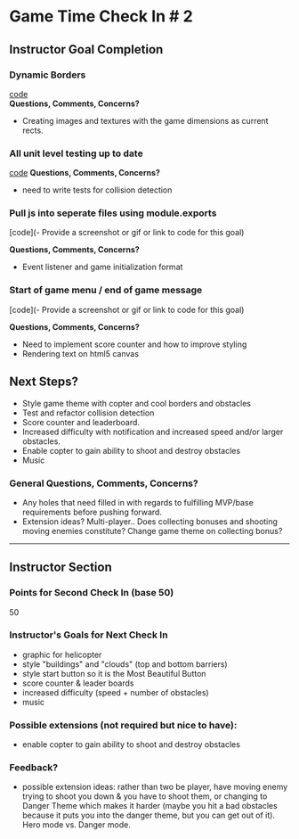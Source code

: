 # Game Time Check In # 2

## Instructor Goal Completion

### Dynamic Borders

[code](https://github.com/damwhit/helicopter-time/blob/master/lib/game.js)  
__Questions, Comments, Concerns?__

- Creating images and textures with the game dimensions as current rects.

### All unit level testing up to date

[code](https://github.com/damwhit/helicopter-time/tree/master/test)
__Questions, Comments, Concerns?__

- need to write tests for collision detection

### Pull js into seperate files using module.exports

[code](- Provide a screenshot or gif or link to code for this goal)

__Questions, Comments, Concerns?__

- Event listener and game initialization format

### Start of game menu / end of game message

[code](- Provide a screenshot or gif or link to code for this goal)

__Questions, Comments, Concerns?__

- Need to implement score counter and how to improve styling
- Rendering text on html5 canvas

## Next Steps?

- Style game theme with copter and cool borders and obstacles
- Test and refactor collision detection
- Score counter and leaderboard.
- Increased difficulty with notification and increased speed and/or larger obstacles.  
- Enable copter to gain ability to shoot and destroy obstacles
- Music

### General Questions, Comments, Concerns?

- Any holes that need filled in with regards to fulfilling MVP/base requirements before pushing forward.
- Extension ideas? Multi-player.. Does collecting bonuses and shooting moving enemies constitute? Change game theme on collecting bonus?

-----

## Instructor Section

### Points for Second Check In (base 50)
50

### Instructor's Goals for Next Check In
- graphic for helicopter
- style "buildings" and  "clouds" (top and bottom barriers)
- style start button so it is the Most Beautiful Button
- score counter & leader boards
- increased difficulty (speed + number of obstacles)
- music


### Possible extensions (not required but nice to have):
- enable copter to gain ability to shoot and destroy obstacles

### Feedback?
- possible extension ideas: rather than two be player, have moving enemy trying to shoot you down & you have to shoot them, or changing to Danger Theme which makes it harder (maybe you hit a bad obstacles because it puts you into the danger theme, but you can get out of it). Hero mode vs. Danger mode.
